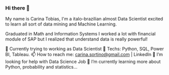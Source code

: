 ### Hi there 👋

My name is Carina Tobias, I'm a italo-brazilian almost Data Scientist excited to learn all sort of data mining and Machine Learning.

Graduated in Math and Information Systems I worked a lot with financial module of SAP but I realized that understand data is really powerful!

🔭 Currently trying to working as Data Scientist
👯 Techs: Python, SQL, Power BI, Tableau.
📫 How to reach me: carina.sortino@gmail.com | LinkedIn
🤔 I’m looking for help with Data Science Job
🌱 I’m currently learning more about Python, probability and statistics...


<!--
**CarinaTobias/CarinaTobias** is a ✨ _special_ ✨ repository because its `README.md` (this file) appears on your GitHub profile.
